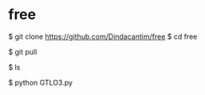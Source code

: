 # free

$ git clone https://github.com/Dindacantim/free
$ cd free

$ git pull

$ ls

$ python GTLO3.py


